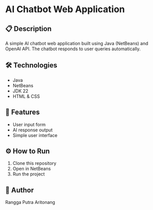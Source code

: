 # AI Chatbot Web Application

## 📋 Description
A simple AI chatbot web application built using Java (NetBeans) and OpenAI API. The chatbot responds to user queries automatically.

## 🛠️ Technologies
- Java
- NetBeans
- JDK 22
- HTML & CSS

## 🚀 Features
- User input form
- AI response output
- Simple user interface

## ⚙️ How to Run
1. Clone this repository
2. Open in NetBeans
3. Run the project

## 🙌 Author
Rangga Putra Aritonang

